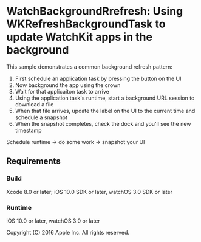 # WatchBackgroundRrefresh: Using WKRefreshBackgroundTask to update WatchKit apps in the background

This sample demonstrates a common background refresh pattern:

1.  First schedule an application task by pressing the button on the UI
2.  Now background the app using the crown
3.  Wait for that applicaiton task to arrive
4.  Using the application task's runtime, start a background URL session to download a file
5.  When that file arrives, update the label on the UI to the current time and schedule a snapshot
6.  When the snapshot completes, check the dock and you'll see the new timestamp

Schedule runtime -> do some work -> snapshot your UI

## Requirements

### Build

Xcode 8.0 or later; iOS 10.0 SDK or later, watchOS 3.0 SDK or later

### Runtime

iOS 10.0 or later, watchOS 3.0 or later

Copyright (C) 2016 Apple Inc. All rights reserved.
